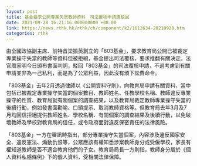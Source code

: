 ```yaml
---
layout: post
title: 基金要求公開專業失當教師資料　司法覆核申請遭駁回
date: 2021-09-28 16:21:16.000000000 +08:00
link: https://news.rthk.hk/rthk/ch/component/k2/1612634-20210928.htm
categories: rthk
---
```


由全國政協副主席、前特首梁振英創立的「803基金」，要求教育局公開已被裁定專業操守失當的教師等資料但被拒絕，基金提出司法覆核，要求推翻有關決定。法官周家明今日頒布書面判詞，駁回「803基金」的司法覆核申請，不過考慮到有關申請並非為一己私利，而是為了公眾利益，因此沒有頒下訟費命令。

「803基金」去年2月透過律師以《公開資料守則》，向教育局申請有關資料，當中包括已被裁定專業操守失當的個案數目、教師姓名、任教學校名稱、教師違反專業操守的性質、教育局就有關個案的調查結果，以及教育局裁定教師專業操守失當的後續行動，例如發書面勸喻、口頭提示、取消教師資格等。但教育局去年3月及7月均回信拒絕提供教師姓名、學校名稱、有關個案的調查結果及後續行動，以免破壞教師及學校對教育局的信任，或令政府面對違反保密責任的法律風險。

「803基金」一方在審訊時指出，部分專業操守失當個案，內容涉及違反國家安全、違反憲法、煽動仇恨等，公眾應該有權知悉涉案教師身分或受僱學校，家長有權知道教師是否不適合教育他們的子女。教育局局長一方則指，教師身分屬於《個人資料私隱條例》下的個人資料，受相關法律保障。
